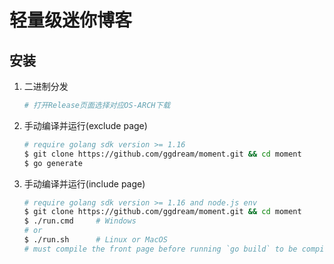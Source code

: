 # 轻量级迷你博客

## 安装
1. 二进制分发
    ~~~sh
    # 打开Release页面选择对应OS-ARCH下载
    ~~~

2. 手动编译并运行(exclude page)
    ~~~sh
    # require golang sdk version >= 1.16
    $ git clone https://github.com/ggdream/moment.git && cd moment
    $ go generate
    ~~~


3. 手动编译并运行(include page)
    ~~~sh
    # require golang sdk version >= 1.16 and node.js env
    $ git clone https://github.com/ggdream/moment.git && cd moment
    $ ./run.cmd     # Windows
    # or
    $ ./run.sh      # Linux or MacOS
    # must compile the front page before running `go build` to be compiled into the binary file through `embed feature`
    ~~~
